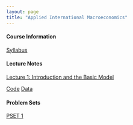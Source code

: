 ```yaml
---
layout: page
title: "Applied International Macroeconomics"
---
```


#### Course Information

[Syllabus](/courses/aim/Syllabus_Advanced_International_Macroeconomics.pdf)

#### Lecture Notes

[Lecture 1: Introduction and the Basic Model](/courses/stellar-structures/Sample_Lecture_Notes.pdf) 

[Code](https://github.com/gabrielmarin97/AIM-Code/blob/main/Current_Acc_Cyclicality.R) [Data](https://github.com/gabrielmarin97/AIM-Code/blob/main/Data/country_classifications.xlsx)

#### Problem Sets

[PSET 1](/courses/aim/PSET1.pdf)
